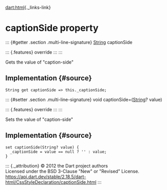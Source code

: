 [dart:html](../../dart-html/dart-html-library){._links-link}

captionSide property
====================

::: {#getter .section .multi-line-signature}
[String](../../dart-core/string-class) captionSide

::: {.features}
override
:::
:::

Gets the value of \"caption-side\"

Implementation {#source}
--------------

``` {.language-dart data-language="dart"}
String get captionSide => this._captionSide;
```

::: {#setter .section .multi-line-signature}
void captionSide=([String](../../dart-core/string-class)? value)

::: {.features}
override
:::
:::

Sets the value of \"caption-side\"

Implementation {#source}
--------------

``` {.language-dart data-language="dart"}
set captionSide(String? value) {
  _captionSide = value == null ? '' : value;
}
```

::: {._attribution}
© 2012 the Dart project authors\
Licensed under the BSD 3-Clause \"New\" or \"Revised\" License.\
<https://api.dart.dev/stable/2.18.5/dart-html/CssStyleDeclaration/captionSide.html>
:::
